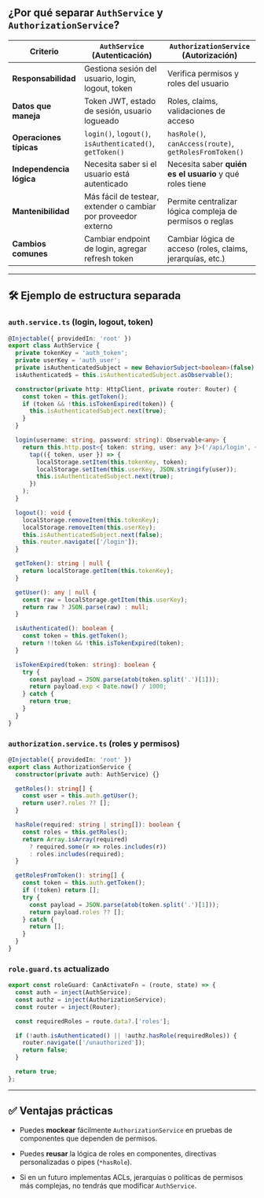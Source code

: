 ##  ¿Por qué separar `AuthService` y `AuthorizationService`?

|**Criterio**|**`AuthService` (Autenticación)**|**`AuthorizationService` (Autorización)**|
|---|---|---|
|**Responsabilidad**|Gestiona sesión del usuario, login, logout, token|Verifica permisos y roles del usuario|
|**Datos que maneja**|Token JWT, estado de sesión, usuario logueado|Roles, claims, validaciones de acceso|
|**Operaciones típicas**|`login()`, `logout()`, `isAuthenticated()`, `getToken()`|`hasRole()`, `canAccess(route)`, `getRolesFromToken()`|
|**Independencia lógica**|Necesita saber si el usuario está autenticado|Necesita saber **quién es el usuario** y qué roles tiene|
|**Mantenibilidad**|Más fácil de testear, extender o cambiar por proveedor externo|Permite centralizar lógica compleja de permisos o reglas|
|**Cambios comunes**|Cambiar endpoint de login, agregar refresh token|Cambiar lógica de acceso (roles, claims, jerarquías, etc.)|

---

## 🛠️ Ejemplo de estructura separada

### `auth.service.ts` (login, logout, token)

```ts
@Injectable({ providedIn: 'root' })
export class AuthService {
  private tokenKey = 'auth_token';
  private userKey = 'auth_user';
  private isAuthenticatedSubject = new BehaviorSubject<boolean>(false);
  isAuthenticated$ = this.isAuthenticatedSubject.asObservable();

  constructor(private http: HttpClient, private router: Router) {
    const token = this.getToken();
    if (token && !this.isTokenExpired(token)) {
      this.isAuthenticatedSubject.next(true);
    }
  }

  login(username: string, password: string): Observable<any> {
    return this.http.post<{ token: string, user: any }>('/api/login', { username, password }).pipe(
      tap(({ token, user }) => {
        localStorage.setItem(this.tokenKey, token);
        localStorage.setItem(this.userKey, JSON.stringify(user));
        this.isAuthenticatedSubject.next(true);
      })
    );
  }

  logout(): void {
    localStorage.removeItem(this.tokenKey);
    localStorage.removeItem(this.userKey);
    this.isAuthenticatedSubject.next(false);
    this.router.navigate(['/login']);
  }

  getToken(): string | null {
    return localStorage.getItem(this.tokenKey);
  }

  getUser(): any | null {
    const raw = localStorage.getItem(this.userKey);
    return raw ? JSON.parse(raw) : null;
  }

  isAuthenticated(): boolean {
    const token = this.getToken();
    return !!token && !this.isTokenExpired(token);
  }

  isTokenExpired(token: string): boolean {
    try {
      const payload = JSON.parse(atob(token.split('.')[1]));
      return payload.exp < Date.now() / 1000;
    } catch {
      return true;
    }
  }
}
```

### `authorization.service.ts` (roles y permisos)

```ts
@Injectable({ providedIn: 'root' })
export class AuthorizationService {
  constructor(private auth: AuthService) {}

  getRoles(): string[] {
    const user = this.auth.getUser();
    return user?.roles ?? [];
  }

  hasRole(required: string | string[]): boolean {
    const roles = this.getRoles();
    return Array.isArray(required)
      ? required.some(r => roles.includes(r))
      : roles.includes(required);
  }

  getRolesFromToken(): string[] {
    const token = this.auth.getToken();
    if (!token) return [];
    try {
      const payload = JSON.parse(atob(token.split('.')[1]));
      return payload.roles ?? [];
    } catch {
      return [];
    }
  }
}
```

### `role.guard.ts` actualizado

```ts
export const roleGuard: CanActivateFn = (route, state) => {
  const auth = inject(AuthService);
  const authz = inject(AuthorizationService);
  const router = inject(Router);

  const requiredRoles = route.data?.['roles'];

  if (!auth.isAuthenticated() || !authz.hasRole(requiredRoles)) {
    router.navigate(['/unauthorized']);
    return false;
  }

  return true;
};
```

---

## ✅ Ventajas prácticas

- Puedes **mockear** fácilmente `AuthorizationService` en pruebas de componentes que dependen de permisos.
    
- Puedes **reusar** la lógica de roles en componentes, directivas personalizadas o pipes (`*hasRole`).
    
- Si en un futuro implementas ACLs, jerarquías o políticas de permisos más complejas, no tendrás que modificar `AuthService`.
    
